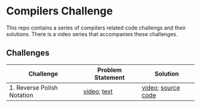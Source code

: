 # Compilers Challenge

This repo contains a series of compilers related code challengs and their solutions.
There is a video series that accompanies these challenges.

## Challenges

| Challenge       | Problem Statement | Solution        |
| --------------- | ---------------   | --------------- |
| 1. Reverse Polish Notation | [video](https://www.youtube.com/watch?v=N2kJm0gt5NI); [text](https://leetcode.com/problems/evaluate-reverse-polish-notation) | [video](...); [source code](01_reverse_polish/reverse_polish.py) |